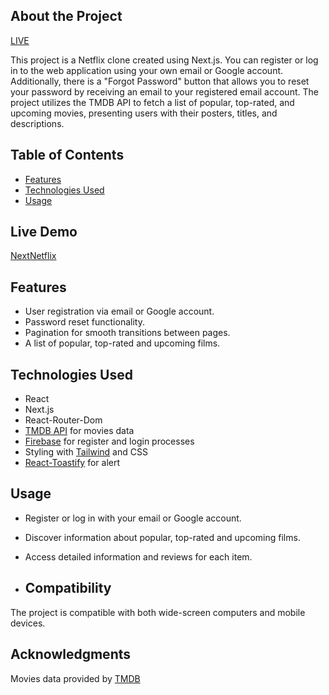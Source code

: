 ## About the Project

[LIVE](https://github.com/batumzff/NextNetflix/blob/main/nextNetFlix.gif)

This project is a Netflix clone created using Next.js. You can register or log in to the web application using your own email or Google account. Additionally, there is a "Forgot Password" button that allows you to reset your password by receiving an email to your registered email account. The project utilizes the TMDB API to fetch a list of popular, top-rated, and upcoming movies, presenting users with their posters, titles, and descriptions.

## Table of Contents

- [Features](#features)
- [Technologies Used](#technologies-used)
- [Usage](#usage)

## Live Demo

[NextNetflix](https://next-netflix-self.vercel.app/)

## Features

- User registration via email or Google account.
- Password reset functionality.
- Pagination for smooth transitions between pages.
- A list of popular, top-rated and upcoming films.

## Technologies Used

- React
- Next.js
- React-Router-Dom
- [TMDB API](https://www.themoviedb.org/) for movies data
- [Firebase](https://firebase.google.com/) for register and login processes
- Styling with [Tailwind](https://tailwindcss.com/) and CSS 
- [React-Toastify](https://fkhadra.github.io/react-toastify/introduction/) for alert

## Usage

- Register or log in with your email or Google account.
- Discover information about popular, top-rated and upcoming films.
- Access detailed information and reviews for each item.

- ## Compatibility

The project is compatible with both wide-screen computers and mobile devices.

## Acknowledgments

Movies data provided by [TMDB](https://www.themoviedb.org/)
